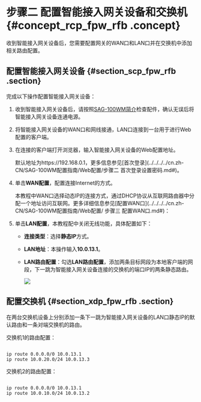 # 步骤二 配置智能接入网关设备和交换机 {#concept_rcp_fpw_rfb .concept}

收到智能接入网关设备后，您需要配置网关的WAN口和LAN口并在交换机中添加相关路由配置。

## 配置智能接入网关设备 {#section_scp_fpw_rfb .section}

完成以下操作配置智能接入网关设备：

1.  收到智能接入网关设备后，请按照[SAG-100WM简介](../../../../cn.zh-CN/SAG-100WM配置指南/SAG-100WM简介.md#)检查配件，确认无误后将智能接入网关设备连通电源。
2.  将智能接入网关设备的WAN口和网线接通，LAN口连接到一台用于进行Web配置的客户端。
3.  在连接的客户端打开浏览器，输入智能接入网关设备的Web配置地址。

    默认地址为https://192.168.0.1，更多信息参见[首次登录](../../../../cn.zh-CN/SAG-100WM配置指南/Web配置/步骤二 首次登录设置密码.md#)。

4.  单击**WAN配置**，配置连接Internet的方式。

    本教程中WAN口选择动态IP的连接方式，通过DHCP协议从互联网路由器中分配一个地址访问互联网。更多详细信息参见[配置WAN口](../../../../cn.zh-CN/SAG-100WM配置指南/Web配置/ 步骤三 配置WAN口.md#)：

5.  单击**LAN配置**，本教程配中关闭无线功能，具体配置如下：
    -   **连接类型**：选择**静态IP**方式。
    -   **LAN地址**：本操作输入**10.0.13.1**。
    -   **LAN路由配置**：勾选**LAN路由配置**，添加两条目标网段为本地客户端的网段，下一跳为智能接入网关设备连接的交换机的端口IP的两条静态路由。

        ![](http://static-aliyun-doc.oss-cn-hangzhou.aliyuncs.com/assets/img/60912/154166959330635_zh-CN.png)


## 配置交换机 {#section_xdp_fpw_rfb .section}

在两台交换机设备上分别添加一条下一跳为智能接入网关设备的LAN口静态IP的默认路由和一条对端交换机的路由。

交换机1的路由配置：

```

ip route 0.0.0.0/0 10.0.13.1
ip route 10.0.20.0/24 10.0.13.3

```

交换机2的路由配置：

```

ip route 0.0.0.0/0 10.0.13.1
ip route 10.0.10.0/24 10.0.13.2

```

